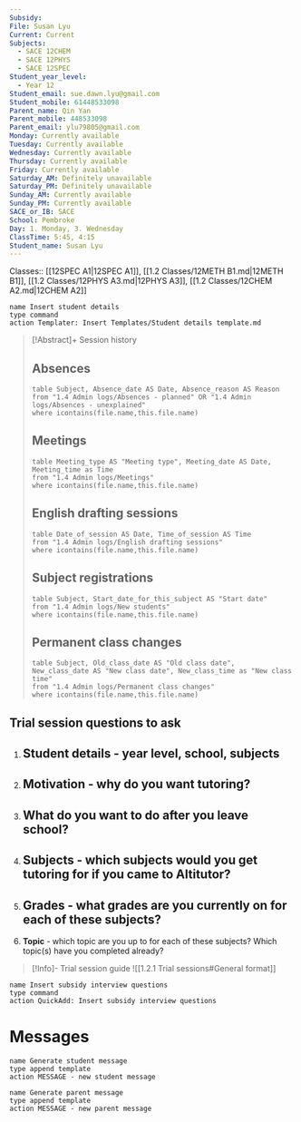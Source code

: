 ```yaml
---
Subsidy: 
File: Susan Lyu
Current: Current
Subjects:
  - SACE 12CHEM
  - SACE 12PHYS
  - SACE 12SPEC
Student_year_level:
  - Year 12
Student_email: sue.dawn.lyu@gmail.com
Student_mobile: 61448533098
Parent_name: Qin Yan
Parent_mobile: 448533098
Parent_email: ylu79805@gmail.com
Monday: Currently available
Tuesday: Currently available
Wednesday: Currently available
Thursday: Currently available
Friday: Currently available
Saturday_AM: Definitely unavailable
Saturday_PM: Definitely unavailable
Sunday_AM: Currently available
Sunday_PM: Currently available
SACE_or_IB: SACE
School: Pembroke
Day: 1. Monday, 3. Wednesday
ClassTime: 5:45, 4:15
Student_name: Susan Lyu
---
```

Classes:: [[12SPEC A1|12SPEC A1]], [[1.2 Classes/12METH B1.md|12METH B1]], [[1.2 Classes/12PHYS A3.md|12PHYS A3]], [[1.2 Classes/12CHEM A2.md|12CHEM A2]]
```button
name Insert student details
type command
action Templater: Insert Templates/Student details template.md
```

> [!Abstract]+ Session history
> ## Absences
> ```dataview
> table Subject, Absence_date AS Date, Absence_reason AS Reason
> from "1.4 Admin logs/Absences - planned" OR "1.4 Admin logs/Absences - unexplained"
> where icontains(file.name,this.file.name)
> ```
> 
> ## Meetings
> ```dataview
> table Meeting_type AS "Meeting type", Meeting_date AS Date, Meeting_time as Time
> from "1.4 Admin logs/Meetings" 
> where icontains(file.name,this.file.name)
> ```
> 
> ## English drafting sessions
> ```dataview
> table Date_of_session AS Date, Time_of_session AS Time
> from "1.4 Admin logs/English drafting sessions"
> where icontains(file.name,this.file.name)
> ```
> 
> ## Subject registrations
> ```dataview
> table Subject, Start_date_for_this_subject AS "Start date"
> from "1.4 Admin logs/New students"
> where icontains(file.name,this.file.name)
> ```
> 
> ## Permanent class changes
> ```dataview
> table Subject, Old_class_date AS "Old class date", New_class_date AS "New class date", New_class_time as "New class time"
> from "1.4 Admin logs/Permanent class changes"
> where icontains(file.name,this.file.name)
> 


## Trial session questions to ask
1. **Student details** - year level, school, subjects 
	- 
2. **Motivation** - why do you want tutoring?
	- 
3.  What do you want to do after you leave school?
	- 
4. **Subjects** - which subjects would you get tutoring for if you came to Altitutor?
	- 
5. **Grades** - what grades are you currently on for each of these subjects?
	- 
6.  **Topic** - which topic are you up to for each of these subjects? Which topic(s) have you completed already?



> [!Info]- Trial session guide
![[1.2.1 Trial sessions#General format]]

```button
name Insert subsidy interview questions
type command
action QuickAdd: Insert subsidy interview questions
```



# Messages
```button
name Generate student message
type append template
action MESSAGE - new student message
```



```button
name Generate parent message
type append template
action MESSAGE - new parent message
```

